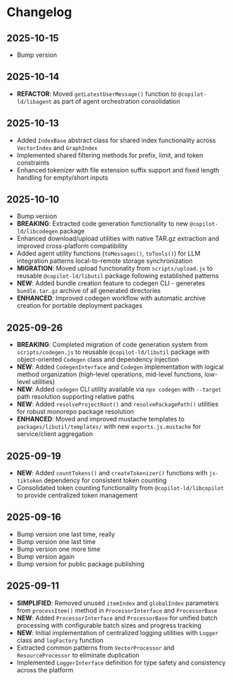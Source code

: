 # Changelog

## 2025-10-15

- Bump version

## 2025-10-14

- **REFACTOR**: Moved `getLatestUserMessage()` function to
  `@copilot-ld/libagent` as part of agent orchestration consolidation

## 2025-10-13

- Added `IndexBase` abstract class for shared index functionality across
  `VectorIndex` and `GraphIndex`
- Implemented shared filtering methods for prefix, limit, and token constraints
- Enhanced tokenizer with file extension suffix support and fixed length
  handling for empty/short inputs

## 2025-10-10

- Bump version
- **BREAKING**: Extracted code generation functionality to new
  `@copilot-ld/libcodegen` package
- Enhanced download/upload utilities with native TAR.gz extraction and improved
  cross-platform compatibility
- Added agent utility functions (`toMessages()`, `toTools()`) for LLM
  integration patterns local-to-remote storage synchronization
- **MIGRATION**: Moved upload functionality from `scripts/upload.js` to reusable
  `@copilot-ld/libutil` package following established patterns
- **NEW**: Added bundle creation feature to codegen CLI - generates
  `bundle.tar.gz` archive of all generated directories
- **ENHANCED**: Improved codegen workflow with automatic archive creation for
  portable deployment packages

## 2025-09-26

- **BREAKING**: Completed migration of code generation system from
  `scripts/codegen.js` to reusable `@copilot-ld/libutil` package with
  object-oriented `Codegen` class and dependency injection
- **NEW**: Added `CodegenInterface` and `Codegen` implementation with logical
  method organization (high-level operations, mid-level functions, low-level
  utilities)
- **NEW**: Added `codegen` CLI utility available via `npx codegen` with
  `--target` path resolution supporting relative paths
- **NEW**: Added `resolveProjectRoot()` and `resolvePackagePath()` utilities for
  robust monorepo package resolution
- **ENHANCED**: Moved and improved mustache templates to
  `packages/libutil/templates/` with new `exports.js.mustache` for
  service/client aggregation

## 2025-09-19

- **NEW**: Added `countTokens()` and `createTokenizer()` functions with
  `js-tiktoken` dependency for consistent token counting
- Consolidated token counting functionality from `@copilot-ld/libcopilot` to
  provide centralized token management

## 2025-09-16

- Bump version one last time, really
- Bump version one last time
- Bump version one more time
- Bump version again
- Bump version for public package publishing

## 2025-09-11

- **SIMPLIFIED**: Removed unused `itemIndex` and `globalIndex` parameters from
  `processItem()` method in `ProcessorInterface` and `ProcessorBase`
- **NEW**: Added `ProcessorInterface` and `ProcessorBase` for unified batch
  processing with configurable batch sizes and progress tracking
- **NEW**: Initial implementation of centralized logging utilities with `Logger`
  class and `logFactory` function
- Extracted common patterns from `VectorProcessor` and `ResourceProcessor` to
  eliminate duplication
- Implemented `LoggerInterface` definition for type safety and consistency
  across the platform
